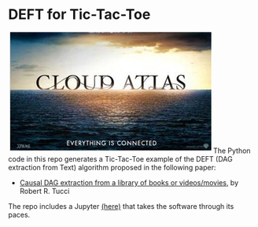 # DEFT for Tic-Tac-Toe

![poster for movie Cloud Atlas](cloud_atlas.jpg)
The Python code in this repo generates 
a Tic-Tac-Toe example of the DEFT 
(DAG extraction from Text) algorithm proposed in
the following paper:

* [Causal DAG extraction from a library of books
or videos/movies](https://qbnets.wordpress.com/2022/10/16/my-new-paper-entitled-causal-dag-extraction-from-a-library-of-books-or-videos-movies/), by Robert R. Tucci

The repo includes a Jupyter 
[(here)](https://github.com/rrtucci/deft-tic-tac-toe/blob/master/deft_tic_tac_toe.ipynb) 
that 
takes the software through its paces.
